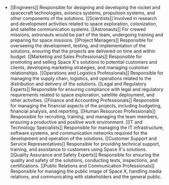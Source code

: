   - [[Engineers]]
   Responsible for designing and developing the rocket and spacecraft technologies, avionics systems, propulsion systems, and other components of the solutions.
   [[Scientists]]
   Involved in research and development activities related to space exploration, colonization, and satellite communication systems.
   [[Astronauts]]
   For crewed missions, astronauts would be part of the team, undergoing training and preparing for space missions.
   [[Project Managers]]
   Responsible for overseeing the development, testing, and implementation of the solutions, ensuring that the projects are delivered on time and within budget.
   [[Marketing and Sales Professionals]]
   Responsible for promoting and selling Space X's solutions to potential customers and clients, developing marketing strategies, and managing customer relationships.
   [[Operations and Logistics Professionals]]
   Responsible for managing the supply chain, logistics, and operations related to the distribution and delivery of the solutions.
   [[Legal and Regulatory Experts]]
   Responsible for ensuring compliance with legal and regulatory requirements related to space exploration, satellite deployment, and other activities.
   [[Finance and Accounting Professionals]]
   Responsible for managing the financial aspects of the projects, including budgeting, financial analysis, and reporting.
   [[Human Resources Professionals]]
   Responsible for recruiting, training, and managing the team members, ensuring a productive and positive work environment.
   [[IT and Technology Specialists]]
   Responsible for managing the IT infrastructure, software systems, and communication networks required for the development and operation of the solutions.
   [[Customer Support and Service Representatives]]
   Responsible for providing technical support, training, and assistance to customers using Space X's solutions.
   [[Quality Assurance and Safety Experts]]
   Responsible for ensuring the quality and safety of the solutions, conducting tests, inspections, and certifications.
   [[Public Relations and Communication Professionals]]
   Responsible for managing the public image of Space X, handling media relations, and communicating with stakeholders and the general public.


